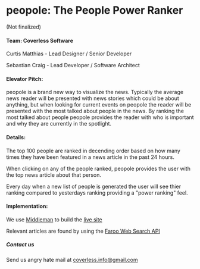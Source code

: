# peopole: The People Power Ranker

(Not finalized)

#### Team: Coverless Software

Curtis Matthias - Lead Designer / Senior Developer

Sebastian Craig - Lead Developer / Software Architect

#### Elevator Pitch:
peopole is a brand new way to visualize the news. Typically the average news reader will be presented with news stories which could be about anything, but when looking for current events on peopole the reader will be presented with the most talked about people in the news. By ranking the most talked about people peopole provides the reader with who is important and why they are currently in the spotlight.

#### Details:
The top 100 people are ranked in decending order based on how many times they have been featured in a news article in the past 24 hours.

When clicking on any of the people ranked, peopole provides the user with the top news article about that person.

Every day when a new list of people is generated the user will see thier ranking compared to yesterdays ranking providing a "power ranking" feel.

#### Implementation:
We use [Middleman](https://middlemanapp.com/) to build the [live site](http://coverless.github.io/peopole)

Relevant articles are found by using the [Faroo Web Search API](http://www.faroo.com/)

##### Contact us
Send us angry hate mail at coverless.info@gmail.com
